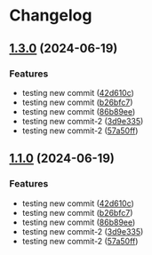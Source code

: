 # Changelog

## [1.3.0](https://github.com/parthpatel16/poc-release-please/compare/kubernetes-policies-v1.2.0...kubernetes-policies-v1.3.0) (2024-06-19)


### Features

* testing new commit ([42d610c](https://github.com/parthpatel16/poc-release-please/commit/42d610c7874ea6ce62ee741378338d69b0ef00c3))
* testing new commit ([b26bfc7](https://github.com/parthpatel16/poc-release-please/commit/b26bfc7d16308dae8fc4c5a560e8f6fa17163041))
* testing new commit ([86b89ee](https://github.com/parthpatel16/poc-release-please/commit/86b89eeddeebd5bde972f4689e406c4aee86ef48))
* testing new commit-2 ([3d9e335](https://github.com/parthpatel16/poc-release-please/commit/3d9e33580e50aab7971d7c6353b86c840fe06754))
* testing new commit-2 ([57a50ff](https://github.com/parthpatel16/poc-release-please/commit/57a50ff20489bf3713e3679364c5bf6d87d030b2))

## [1.1.0](https://github.com/parthpatel16/poc-release-please/compare/kubernetes-policies-v1.0.0...kubernetes-policies-v1.1.0) (2024-06-19)


### Features

* testing new commit ([42d610c](https://github.com/parthpatel16/poc-release-please/commit/42d610c7874ea6ce62ee741378338d69b0ef00c3))
* testing new commit ([b26bfc7](https://github.com/parthpatel16/poc-release-please/commit/b26bfc7d16308dae8fc4c5a560e8f6fa17163041))
* testing new commit ([86b89ee](https://github.com/parthpatel16/poc-release-please/commit/86b89eeddeebd5bde972f4689e406c4aee86ef48))
* testing new commit-2 ([3d9e335](https://github.com/parthpatel16/poc-release-please/commit/3d9e33580e50aab7971d7c6353b86c840fe06754))
* testing new commit-2 ([57a50ff](https://github.com/parthpatel16/poc-release-please/commit/57a50ff20489bf3713e3679364c5bf6d87d030b2))
